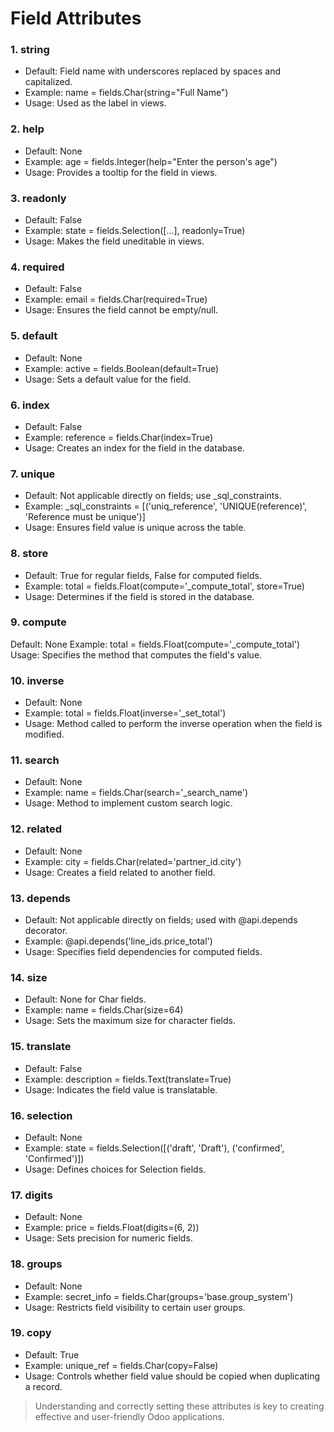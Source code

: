 # Field Attributes
### 1. string
- Default: Field name with underscores replaced by spaces and capitalized.
- Example: name = fields.Char(string="Full Name")
- Usage: Used as the label in views.
### 2. help
- Default: None
- Example: age = fields.Integer(help="Enter the person's age")
- Usage: Provides a tooltip for the field in views.
### 3. readonly
- Default: False
- Example: state = fields.Selection([...], readonly=True)
- Usage: Makes the field uneditable in views.
### 4. required
- Default: False
- Example: email = fields.Char(required=True)
- Usage: Ensures the field cannot be empty/null.
### 5. default
- Default: None
- Example: active = fields.Boolean(default=True)
- Usage: Sets a default value for the field.
### 6. index
- Default: False
- Example: reference = fields.Char(index=True)
- Usage: Creates an index for the field in the database.
### 7. unique
- Default: Not applicable directly on fields; use _sql_constraints.
- Example: _sql_constraints = [('uniq_reference', 'UNIQUE(reference)', 'Reference must be unique')]
- Usage: Ensures field value is unique across the table.
### 8. store
- Default: True for regular fields, False for computed fields.
- Example: total = fields.Float(compute='_compute_total', store=True)
- Usage: Determines if the field is stored in the database.
### 9. compute
Default: None
Example: total = fields.Float(compute='_compute_total')
Usage: Specifies the method that computes the field's value.
### 10. inverse
- Default: None
- Example: total = fields.Float(inverse='_set_total')
- Usage: Method called to perform the inverse operation when the field is modified.
### 11. search
- Default: None
- Example: name = fields.Char(search='_search_name')
- Usage: Method to implement custom search logic.
### 12. related
- Default: None
- Example: city = fields.Char(related='partner_id.city')
- Usage: Creates a field related to another field.
### 13. depends
- Default: Not applicable directly on fields; used with @api.depends decorator.
- Example: @api.depends('line_ids.price_total')
- Usage: Specifies field dependencies for computed fields.
### 14. size
- Default: None for Char fields.
- Example: name = fields.Char(size=64)
- Usage: Sets the maximum size for character fields.
### 15. translate
- Default: False
- Example: description = fields.Text(translate=True)
- Usage: Indicates the field value is translatable.
### 16. selection
- Default: None
- Example: state = fields.Selection([('draft', 'Draft'), ('confirmed', 'Confirmed')])
- Usage: Defines choices for Selection fields.
### 17. digits
- Default: None
- Example: price = fields.Float(digits=(6, 2))
- Usage: Sets precision for numeric fields.
### 18. groups
- Default: None
- Example: secret_info = fields.Char(groups='base.group_system')
- Usage: Restricts field visibility to certain user groups.
### 19. copy
- Default: True
- Example: unique_ref = fields.Char(copy=False)
- Usage: Controls whether field value should be copied when duplicating a record.
> Understanding and correctly setting these attributes is key to creating effective and user-friendly Odoo applications.

